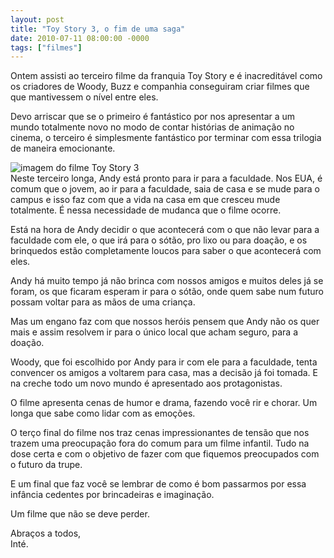 ```yaml
---
layout: post
title: "Toy Story 3, o fim de uma saga"
date: 2010-07-11 08:00:00 -0000
tags: ["filmes"]
---
```

Ontem assisti ao terceiro filme da franquia Toy Story e é inacreditável como os criadores de Woody, Buzz e companhia conseguiram criar filmes que que mantivessem o nível entre eles.  

Devo arriscar que se o primeiro é fantástico por nos apresentar a um mundo totalmente novo no modo de contar histórias de animação no cinema, o terceiro é simplesmente fantástico por terminar com essa trilogia de maneira emocionante.  
<div class="gallery">
    <img src="{{ site.baseurl }}/assets/fotos/2010/07/toy-story-3-final.jpg" alt="imagem do filme Toy Story 3" title="imagem do filme Toy Story 3, cena final dosbrinquedos reunidos vendo Andy ir embora">
</div>
Neste terceiro longa, Andy está pronto para ir para a faculdade. Nos EUA, é comum que o jovem, ao ir para a faculdade, saia de casa e se mude para o campus e isso faz com que a vida na casa em que cresceu mude totalmente. É nessa necessidade de mudanca que o filme ocorre.

Está na hora de Andy decidir o que acontecerá com o que não levar para a faculdade com ele, o que irá para o sótão, pro lixo ou para doação, e os brinquedos estão completamente loucos para saber o que acontecerá com eles.  

Andy há muito tempo já não brinca com nossos amigos e muitos deles já se foram, os que ficaram esperam ir para o sótão, onde quem sabe num futuro possam voltar para as mãos de uma criança.

Mas um engano faz com que nossos heróis pensem que Andy não os quer mais e assim resolvem ir para o único local que acham seguro, para a doação.  

Woody, que foi escolhido por Andy para ir com ele para a faculdade, tenta convencer os amigos a voltarem para casa, mas a decisão já foi tomada. E na creche todo um novo mundo é apresentado aos protagonistas.

O filme apresenta cenas de humor e drama, fazendo você rir e chorar. Um longa que sabe como lidar com as emoções.  

O terço final do filme nos traz cenas impressionantes de tensão que nos trazem uma preocupação fora do comum para um filme infantil. Tudo na dose certa e com o objetivo de fazer com que fiquemos preocupados com o futuro da trupe.

E um final que faz você se lembrar de como é bom passarmos por essa infância cedentes por brincadeiras e imaginação.

Um filme que não se deve perder.

Abraços a todos,  
Inté.
